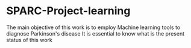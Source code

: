 # SPARC-Project-learning
The main objective of this work is to employ Machine learning tools to diagnose Parkinson's disease
It is essential to know what is the present status of this work

